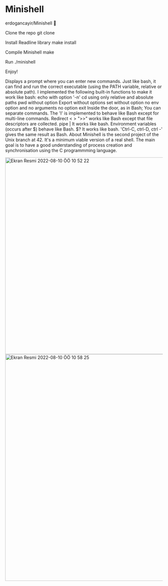 # Minishell
erdogancayir/Minishell 🐚

Clone the repo git clone

Install Readline library make install

Compile Minishell make

Run ./minishell

Enjoy!

Displays a prompt where you can enter new commands.
Just like bash, it can find and run the correct executable (using the PATH variable, relative or absolute path).
I implemented the following built-in functions to make it work like bash:
echo with option '-n'
cd using only relative and absolute paths
pwd without option
Export without options
set without option
no env option and no arguments
no option exit
Inside the door, as in Bash; You can separate commands.
The 'I' is implemented to behave like Bash except for multi-line commands.
Redirect < > ">>" works like Bash except that file descriptors are collected.
pipe | It works like bash.
Environment variables (occurs after $) behave like Bash.
$? It works like bash.
'Ctrl-C, ctrl-D, ctrl -' gives the same result as Bash.
About
Minishell is the second project of the Unix branch at 42. It's a minimum viable version of a real shell. The main goal is to have a good understanding of process creation and synchronisation using the C programmming language.

<img width="629" alt="Ekran Resmi 2022-08-10 ÖÖ 10 52 22" src="https://user-images.githubusercontent.com/94300378/183847185-b07d3894-e4c0-4cf6-b81a-abc5f1369c89.png">
<img width="725" alt="Ekran Resmi 2022-08-10 ÖÖ 10 58 25" src="https://user-images.githubusercontent.com/94300378/183847457-c2eb9cff-3ab9-4d4a-a4f4-8a58594fb520.png">
